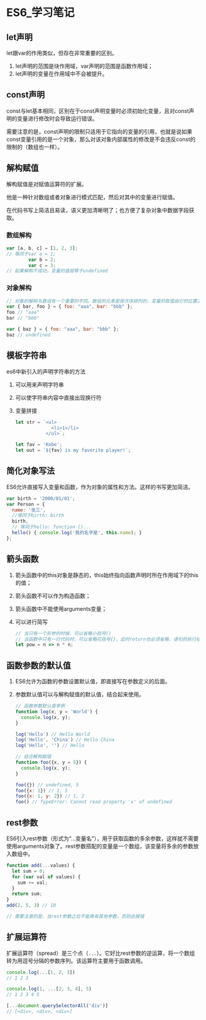 # ES6_学习笔记

## let声明

let跟var的作用类似，但存在非常重要的区别。

1. let声明的范围是块作用域，var声明的范围是函数作用域；
2. let声明的变量在作用域中不会被提升。



## const声明

const与let基本相同，区别在于const声明变量时必须初始化变量，且对const声明的变量进行修改时会导致运行错误。

需要注意的是，const声明的限制只适用于它指向的变量的引用，也就是说如果const变量引用的是一个对象，那么对该对象内部属性的修改是不会违反const的限制的（数组也一样）。



## 解构赋值

解构赋值是对赋值运算符的扩展。

他是一种针对数组或者对象进行模式匹配，然后对其中的变量进行赋值。

在代码书写上简洁且易读，语义更加清晰明了；也方便了复杂对象中数据字段获取。

### 数组解构

```js
var [a, b, c] = [1, 2, 3];
// 等同于var a = 1;
		var b = 2;
		var c = 3;
// 如果解构不成功，变量的值就等于undefined
```



### 对象解构

```js
// 对象的解构与数组有一个重要的不同。数组的元素是按次序排列的，变量的取值由它的位置决定；而对象的属性没有次序，变量必须与属性同名，才能取到正确的值。
var { bar, foo } = { foo: "aaa", bar: "bbb" };
foo // "aaa"
bar // "bbb"

var { baz } = { foo: "aaa", bar: "bbb" };
baz // undefined
```



## 模板字符串

es6中新引入的声明字符串的方法

1. 可以用来声明字符串

2. 可以使字符串内容中直接出现换行符

3. 变量拼接

   ```js
   let str = `<ul>
   				<li>1</li>
              </ul>`;
   
   let fav = 'Kobe';
   let out = `${fav} is my favorite player!`;
   ```



## 简化对象写法

ES6允许直接写入变量和函数，作为对象的属性和方法。这样的书写更加简洁。

```js
var birth = '2000/01/01';
var Person = {
  name: '张三',
  //等同于birth: birth
  birth,
  // 等同于hello: function ()...
  hello() { console.log('我的名字是', this.name); }
};
```



## 箭头函数

1. 箭头函数中的this对象是静态的，this始终指向函数声明时所在作用域下的this的值；

2. 箭头函数不可以作为构造函数；

3. 箭头函数中不能使用arguments变量；

4. 可以进行简写

   ```js
   // 当只有一个形参的时候，可以省略小括号()
   // 当函数中只有一行代码时，可以省略花括号{}，此时return也必须省略，语句的执行结果就是函数的返回值
   let pow = n => n * n;
   ```



## 函数参数的默认值

1. ES6允许为函数的参数设置默认值，即直接写在参数定义的后面。

2. 参数默认值可以与解构赋值的默认值，结合起来使用。

   ```js
   // 函数参数默认值举例
   function log(x, y = 'World') {
     console.log(x, y);
   }
   
   log('Hello') // Hello World
   log('Hello', 'China') // Hello China
   log('Hello', '') // Hello
   
   // 结合解构赋值
   function foo({x, y = 5}) {
     console.log(x, y);
   }
   
   foo({}) // undefined, 5
   foo({x: 1}) // 1, 5
   foo({x: 1, y: 2}) // 1, 2
   foo() // TypeError: Cannot read property 'x' of undefined
   ```



## rest参数

ES6引入rest参数（形式为“...变量名”），用于获取函数的多余参数，这样就不需要使用arguments对象了。rest参数搭配的变量是一个数组，该变量将多余的参数放入数组中。

```js
function add(...values) {
  let sum = 0;
  for (var val of values) {
    sum += val;
  }
  return sum;
}
add(2, 5, 3) // 10

// 需要注意的是，当rest参数之后不能再有其他参数，否则会报错
```



## 扩展运算符

扩展运算符（spread）是三个点（`...`）。它好比rest参数的逆运算，将一个数组转为用逗号分隔的参数序列。该运算符主要用于函数调用。

```js
console.log(...[1, 2, 3])
// 1 2 3

console.log(1, ...[2, 3, 4], 5)
// 1 2 3 4 5

[...document.querySelectorAll('div')]
// [<div>, <div>, <div>]
```

